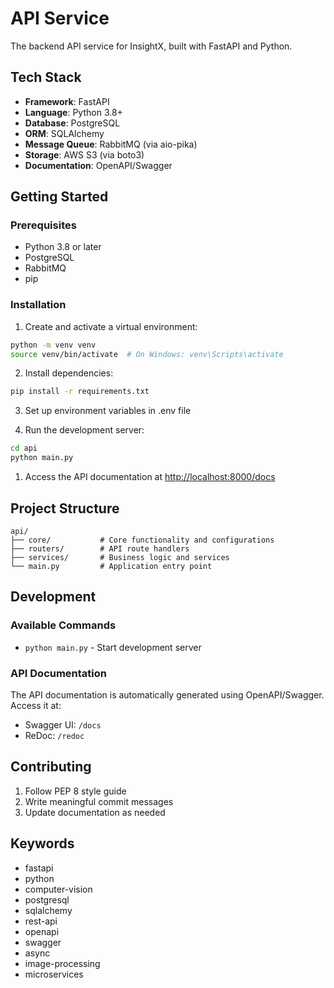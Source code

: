 # API Service

The backend API service for InsightX, built with FastAPI and Python.

## Tech Stack

- **Framework**: FastAPI
- **Language**: Python 3.8+
- **Database**: PostgreSQL
- **ORM**: SQLAlchemy
- **Message Queue**: RabbitMQ (via aio-pika)
- **Storage**: AWS S3 (via boto3)
- **Documentation**: OpenAPI/Swagger

## Getting Started

### Prerequisites

- Python 3.8 or later
- PostgreSQL
- RabbitMQ
- pip

### Installation

1. Create and activate a virtual environment:
```bash
python -m venv venv
source venv/bin/activate  # On Windows: venv\Scripts\activate
```

2. Install dependencies:
```bash
pip install -r requirements.txt
```

3. Set up environment variables in .env file

4. Run the development server:
```bash
cd api
python main.py
```

1. Access the API documentation at [http://localhost:8000/docs](http://localhost:8000/docs)

## Project Structure

```
api/
├── core/           # Core functionality and configurations
├── routers/        # API route handlers
├── services/       # Business logic and services
└── main.py         # Application entry point
```

## Development

### Available Commands

- `python main.py` - Start development server

### API Documentation

The API documentation is automatically generated using OpenAPI/Swagger. Access it at:
- Swagger UI: `/docs`
- ReDoc: `/redoc`


## Contributing

1. Follow PEP 8 style guide
2. Write meaningful commit messages
3. Update documentation as needed

## Keywords

- fastapi
- python
- computer-vision
- postgresql
- sqlalchemy
- rest-api
- openapi
- swagger
- async
- image-processing
- microservices